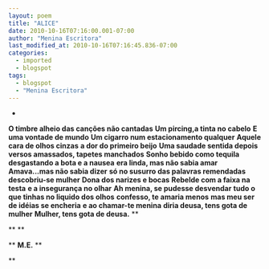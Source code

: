 ```yaml
---
layout: poem
title: "ALICE"
date: 2010-10-16T07:16:00.001-07:00
author: "Menina Escritora"
last_modified_at: 2010-10-16T07:16:45.836-07:00
categories:
  - imported
  - blogspot
tags:
  - blogspot
  - "Menina Escritora"
---
```


*
**O timbre alheio das canções não cantadas**
**Um pircing,a tinta no cabelo**
**E uma vontade de mundo**
**Um cigarro num estacionamento qualquer**
**Aquele cara de olhos cinzas**
**a dor do primeiro beijo**
**Uma saudade sentida depois**
**versos amassados, tapetes manchados**
**Sonho bebido como tequila**
**desgastando a bota e a nausea**
**era linda, mas não sabia amar**
**Amava...mas não sabia dizer**
**só no susurro das palavras remendadas**
**descobriu-se mulher**
**Dona dos narizes e bocas**
**Rebelde com a faixa na testa**
**e a insegurança no olhar**
**Ah menina, se pudesse desvendar**
**tudo o que tinhas no liquido dos olhos**
**confesso, te amaria menos**
**mas meu ser de idéias se encheria**
**e ao chamar-te menina**
**diria deusa, tens gota de mulher**
**Mulher, tens gota de deusa.**
**

**
**

**
**M.E.**
**

**